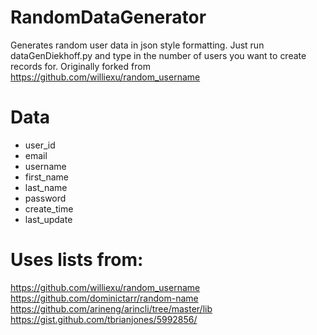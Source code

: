 # RandomDataGenerator
Generates random user data in json style formatting. Just run dataGenDiekhoff.py and type in the number of users you want to create records for.  Originally forked from https://github.com/williexu/random_username

# Data
- user_id
- email
- username
- first_name
- last_name
- password
- create_time
- last_update


# Uses lists from:
https://github.com/williexu/random_username
https://github.com/dominictarr/random-name
https://github.com/arineng/arincli/tree/master/lib
https://gist.github.com/tbrianjones/5992856/
